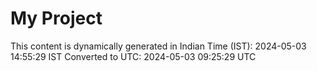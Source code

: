 # My Project

This content is dynamically generated in Indian Time (IST): 2024-05-03 14:55:29 IST
Converted to UTC: 2024-05-03 09:25:29 UTC
